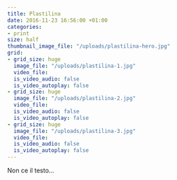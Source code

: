 ```yaml
---
title: Plastilina
date: 2016-11-23 16:56:00 +01:00
categories:
- print
size: half
thumbnail_image_file: "/uploads/plastilina-hero.jpg"
grid:
- grid_size: huge
  image_file: "/uploads/plastilina-1.jpg"
  video_file: 
  is_video_audio: false
  is_video_autoplay: false
- grid_size: huge
  image_file: "/uploads/plastilina-2.jpg"
  video_file: 
  is_video_audio: false
  is_video_autoplay: false
- grid_size: huge
  image_file: "/uploads/plastilina-3.jpg"
  video_file: 
  is_video_audio: false
  is_video_autoplay: false
---
```


Non ce il testo…